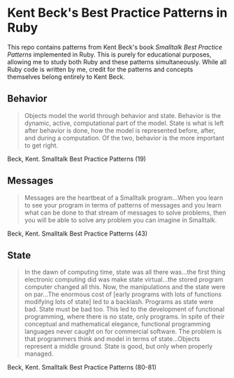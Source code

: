 # Kent Beck's Best Practice Patterns in Ruby

This repo contains patterns from Kent Beck's book *Smalltalk Best Practice Patterns* implemented in Ruby. This is purely for educational purposes, allowing me to study both Ruby and these patterns simultaneously. While all Ruby code is written by me, credit for the patterns and concepts themselves belong entirely to Kent Beck.

## Behavior

> Objects model the world through behavior and state. Behavior is the dynamic, active, computational part of the model. State is what is left after behavior is done, how the model is represented before, after, and during a computation. Of the two, behavior is the more important to get right. 

Beck, Kent. Smalltalk Best Practice Patterns (19)

## Messages

> Messages are the heartbeat of a Smalltalk program...When you learn to see your program in terms of patterns of messages and you learn what can be done to that stream of messages to solve problems, then you will be able to solve any problem you can imagine in Smalltalk.

Beck, Kent. Smalltalk Best Practice Patterns (43)

## State

> In the dawn of computing time, state was all there was...the first thing electronic computing did was make state virtual...the stored program computer changed all this. Now, the manipulations and the state were on par...The enormous cost of [early programs with lots of functions modifying lots of state] led to a backlash. Programs as state were bad. State must be bad too. This led to the development of functional programming, where there is no state, only programs. In spite of their conceptual and mathematical elegance, functional programming languages never caught on for commercial software. The problem is that programmers think and model in terms of state...Objects represent a middle ground. State is good, but only when properly managed.

Beck, Kent. Smalltalk Best Practice Patterns (80-81)
